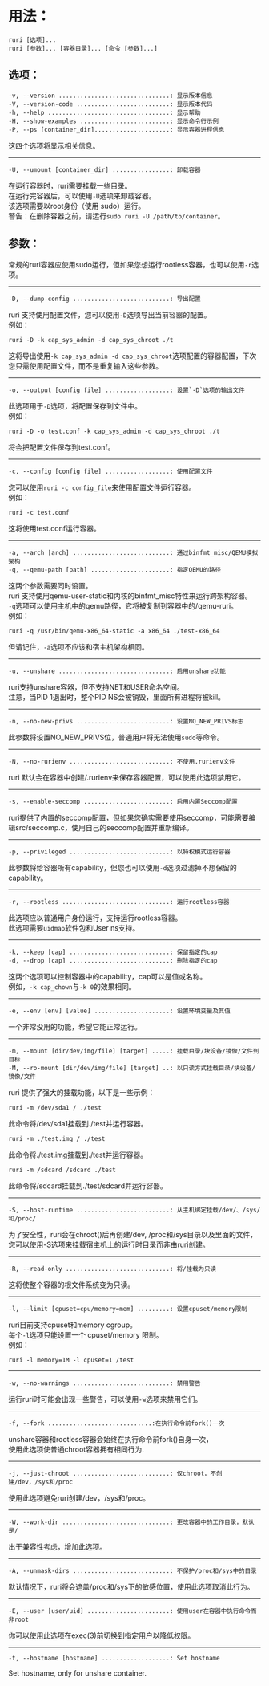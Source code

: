# 用法：
```
ruri [选项]...
ruri [参数]... [容器目录]... [命令 [参数]...]
```

## 选项：
```
-v, --version ...............................: 显示版本信息
-V, --version-code ..........................: 显示版本代码
-h, --help ..................................: 显示帮助
-H, --show-examples .........................: 显示命令行示例
-P, --ps [container_dir].....................: 显示容器进程信息
```
这四个选项将显示相关信息。
********************************************
```
-U, --umount [container_dir] ................: 卸载容器
```
在运行容器时，ruri需要挂载一些目录。  
在运行完容器后，可以使用`-U`选项来卸载容器。  
该选项需要以root身份（使用 sudo）运行。  
警告：在删除容器之前，请运行`sudo ruri -U /path/to/container`。  

## 参数：
常规的ruri容器应使用sudo运行，但如果您想运行rootless容器，也可以使用`-r`选项。  
*****************************************
```
-D, --dump-config ...........................: 导出配置
```
ruri 支持使用配置文件，您可以使用`-D`选项导出当前容器的配置。  
例如：  
```
ruri -D -k cap_sys_admin -d cap_sys_chroot ./t
```
这将导出使用`-k cap_sys_admin -d cap_sys_chroot`选项配置的容器配置，下次您只需使用配置文件，而不是重复输入这些参数。  
********************************************
```
-o, --output [config file] ..................: 设置`-D`选项的输出文件
```
此选项用于`-D`选项，将配置保存到文件中。  
例如：
```
ruri -D -o test.conf -k cap_sys_admin -d cap_sys_chroot ./t
```
将会把配置文件保存到test.conf。  
*****************************************
```
-c, --config [config file] ..................: 使用配置文件
```
您可以使用`ruri -c config_file`来使用配置文件运行容器。  
例如：  
```
ruri -c test.conf
```
这将使用test.conf运行容器。
***********************************************
```      
-a, --arch [arch] ...........................: 通过binfmt_misc/QEMU模拟架构
-q, --qemu-path [path] ......................: 指定QEMU的路径
```
这两个参数需要同时设置。  
ruri 支持使用qemu-user-static和内核的binfmt_misc特性来运行跨架构容器。  
`-q`选项可以使用主机中的qemu路径，它将被复制到容器中的/qemu-ruri。  
例如：  
```
ruri -q /usr/bin/qemu-x86_64-static -a x86_64 ./test-x86_64
```
但请记住，`-a`选项不应该和宿主机架构相同。  
*******************************************************************
```
-u, --unshare ...............................: 启用unshare功能
```
ruri支持unshare容器，但不支持NET和USER命名空间。  
注意，当PID 1退出时，整个PID NS会被销毁，里面所有进程将被kill。      
*****************************************
```
-n, --no-new-privs ..........................: 设置NO_NEW_PRIVS标志
```
此参数将设置NO_NEW_PRIVS位，普通用户将无法使用`sudo`等命令。  
****************************************
```
-N, --no-rurienv ............................: 不使用.rurienv文件
```
ruri 默认会在容器中创建/.rurienv来保存容器配置，可以使用此选项禁用它。  
*********************************************
```
-s, --enable-seccomp ........................: 启用内置Seccomp配置
```
ruri提供了内置的seccomp配置，但如果您确实需要使用seccomp，可能需要编辑src/seccomp.c，使用自己的seccomp配置并重新编译。  
****************************************
```
-p, --privileged ............................: 以特权模式运行容器
```
此参数将给容器所有capability，但您也可以使用`-d`选项过滤掉不想保留的capability。  
*******************************************
```
-r, --rootless ..............................: 运行rootless容器
```
此选项应以普通用户身份运行，支持运行rootless容器。  
此选项需要`uidmap`软件包和User ns支持。  
********************************************
```
-k, --keep [cap] ............................: 保留指定的cap
-d, --drop [cap] ............................: 删除指定的cap
```
这两个选项可以控制容器中的capability，cap可以是值或名称。  
例如，`-k cap_chown`与`-k 0`的效果相同。  
**************************************************
```
-e, --env [env] [value] .....................: 设置环境变量及其值
```
一个非常没用的功能，希望它能正常运行。  
*********************************************
```
-m, --mount [dir/dev/img/file] [target] .....: 挂载目录/块设备/镜像/文件到目标
-M, --ro-mount [dir/dev/img/file] [target] ..: 以只读方式挂载目录/块设备/镜像/文件
```
ruri 提供了强大的挂载功能，以下是一些示例：
```
ruri -m /dev/sda1 / ./test
```
此命令将/dev/sda1挂载到./test并运行容器。  
```
ruri -m ./test.img / ./test
```
此命令将./test.img挂载到./test并运行容器。  
```
ruri -m /sdcard /sdcard ./test
```
此命令将/sdcard挂载到./test/sdcard并运行容器。    
******************************************
```
-S, --host-runtime ..........................: 从主机绑定挂载/dev/、/sys/和/proc/
```
为了安全性，ruri会在chroot()后再创建/dev, /proc和/sys目录以及里面的文件，您可以使用-S选项来挂载宿主机上的运行时目录而非由ruri创建。    
*************************************
```
-R, --read-only .............................: 将/挂载为只读
```
这将使整个容器的根文件系统变为只读。
***********************************************
```
-l, --limit [cpuset=cpu/memory=mem] .........: 设置cpuset/memory限制
```
ruri目前支持cpuset和memory cgroup。  
每个`-l`选项只能设置一个 cpuset/memory 限制。  
例如：  
```
ruri -l memory=1M -l cpuset=1 /test
```
**************************************************
```
-w, --no-warnings ...........................: 禁用警告
```
运行ruri时可能会出现一些警告，可以使用`-w`选项来禁用它们。         
********************************************
```
-f, --fork .............................:在执行命令前fork()一次
```      
unshare容器和rootless容器会始终在执行命令前fork()自身一次，     
使用此选项使普通chroot容器拥有相同行为.     
************************
```
-j, --just-chroot ...........................: 仅chroot，不创建/dev，/sys和/proc
```
使用此选项避免ruri创建/dev，/sys和/proc。        
*******************
```
-W, --work-dir ..............................: 更改容器中的工作目录，默认是/
```
出于兼容性考虑，增加此选项。          
****************
```
-A, --unmask-dirs ...........................: 不保护/proc和/sys中的目录
```
默认情况下，ruri将会遮盖/proc和/sys下的敏感位置，使用此选项取消此行为。         
***************
```
-E, --user [user/uid] .......................: 使用user在容器中执行命令而非root
```
你可以使用此选项在exec(3)前切换到指定用户以降低权限。      
*************
```
-t, --hostname [hostname] ...................: Set hostname
```
Set hostname, only for unshare container.      
